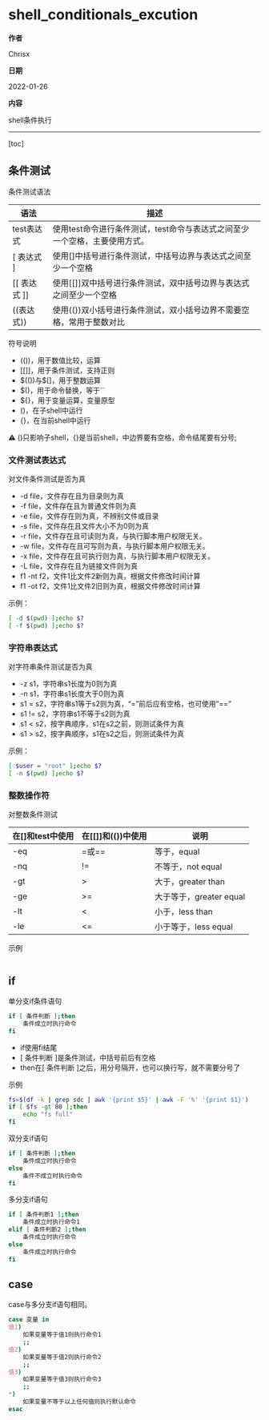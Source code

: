 # shell_conditionals_excution

**作者**

Chrisx

**日期**

2022-01-26

**内容**

shell条件执行

----

[toc]

## 条件测试

条件测试语法

| 语法          | 描述                                                                       |
| ------------- | -------------------------------------------------------------------------- |
| test表达式    | 使用test命令进行条件测试，test命令与表达式之间至少一个空格，主要使用方式。 |
| [ 表达式 ]    | 使用[]中括号进行条件测试，中括号边界与表达式之间至少一个空格               |
| \[[ 表达式 ]] | 使用[[]]双中括号进行条件测试，双中括号边界与表达式之间至少一个空格         |
| ((表达式))    | 使用(())双小括号进行条件测试，双小括号边界不需要空格，常用于整数对比       |

符号说明

* (())，用于数值比较，运算
* [[]]，用于条件测试，支持正则
* \$(())与$[]，用于整数运算
* $()，用于命令替换，等于``
* ${}，用于变量运算，变量原型
* ()，在子shell中运行
* {}，在当前shell中运行

:warning: ()只影响子shell，{}是当前shell，中边界要有空格，命令结尾要有分号;

### 文件测试表达式

对文件条件测试是否为真

* -d file，文件存在且为目录则为真
* -f file，文件存在且为普通文件则为真
* -e file，文件存在则为真，不辨别文件或目录
* -s file，文件存在且文件大小不为0则为真
* -r file，文件存在且可读则为真，与执行脚本用户权限无关。
* -w file，文件存在且可写则为真，与执行脚本用户权限无关。
* -x file，文件存在且可执行则为真，与执行脚本用户权限无关。
* -L file，文件存在且为链接文件则为真
* f1 -nt f2，文件1比文件2新则为真，根据文件修改时间计算
* f1 -ot f2，文件1比文件2旧则为真，根据文件修改时间计算

示例：

```sh
[ -d $(pwd) ];echo $?
[ -f $(pwd) ];echo $?
```

### 字符串表达式

对字符串条件测试是否为真

* -z s1，字符串s1长度为0则为真
* -n s1，字符串s1长度大于0则为真
* s1 = s2，字符串s1等于s2则为真，“=”前后应有空格，也可使用“==”
* s1 != s2，字符串s1不等于s2则为真
* s1 < s2，按字典顺序，s1在s2之前，则测试条件为真
* s1 > s2，按字典顺序，s1在s2之后，则测试条件为真

示例：

```sh
[ $user = "root" ];echo $?
[ -n $(pwd) ];echo $?
```

### 整数操作符

对整数条件测试

| 在[]和test中使用 | 在[[]]和(())中使用 | 说明                    |
| ---------------- | ------------------ | ----------------------- |
| -eq              | =或==              | 等于，equal             |
| -nq              | !=                 | 不等于，not equal       |
| -gt              | >                  | 大于，greater than      |
| -ge              | >=                 | 大于等于，greater equal |
| -lt              | <                  | 小于，less than         |
| -le              | <=                 | 小于等于，less equal    |

示例

```sh

```

## if

单分支if条件语句

```sh
if [ 条件判断 ];then
    条件成立时执行命令
fi

```

* if使用fi结尾
* [ 条件判断 ]是条件测试，中括号前后有空格
* then在[ 条件判断 ]之后，用分号隔开，也可以换行写，就不需要分号了

示例

```sh
fs=$(df -k | grep sdc | awk '{print $5}' | awk -F '%' '{print $1}')
if [ $fs -gt 80 ];then
    echo "fs full"
fi
```

双分支if语句

```sh
if [ 条件判断 ];then
    条件成立时执行命令
else
    条件不成立时执行命令
fi

```

多分支if语句

```sh
if [ 条件判断1 ];then
    条件成立时执行命令1
elif [ 条件判断2 ];then
    条件成立时执行命令
else
    条件成立时执行命令
fi

```

## case

case与多分支if语句相同。

```sh
case 变量 in
值1)
    如果变量等于值1则执行命令1
    ;;
值2)
    如果变量等于值2则执行命令2
    ;;
值3)
    如果变量等于值3则执行命令3
    ;;
*)
    如果变量不等于以上任何值则执行默认命令
esac

```


